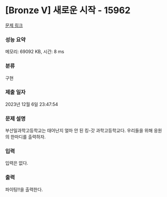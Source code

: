 # [Bronze V] 새로운 시작 - 15962 

[문제 링크](https://www.acmicpc.net/problem/15962) 

### 성능 요약

메모리: 69092 KB, 시간: 8 ms

### 분류

구현

### 제출 일자

2023년 12월 6일 23:47:54

### 문제 설명

<p>부산일과학고등학교는 태어난지 얼마 안 된 킹-갓 과학고등학교다. 우리들을 위해 응원의 한마디를 출력하자.</p>

### 입력 

 <p>입력은 없다.</p>

### 출력 

 <p>파이팅!!을 출력한다.</p>

